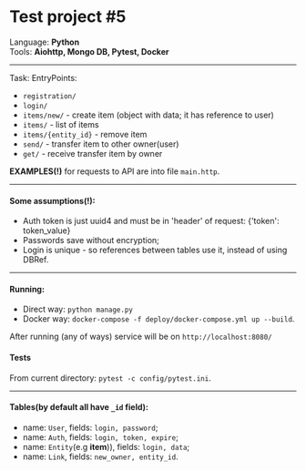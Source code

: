 Test project #5
=================
Language: **Python**  
Tools: **Aiohttp, Mongo DB, Pytest, Docker**  

------
Task:
EntryPoints:
- `registration/`
- `login/`
- `items/new/` - create item (object with data;  it has reference to user)
- `items/` -  list of items
- `items/{entity_id}` - remove item
- `send/` -  transfer item to other owner(user)
- `get/` -  receive transfer item by owner

**EXAMPLES(!)** for requests to API are into file `main.http`. 
 
-------
#### Some assumptions(!):
- Auth token is just uuid4 and must be in 'header' of request: {'token': token_value}
- Passwords save without encryption;
- Login is unique - so references between tables use it, instead of using DBRef.

-------

#### Running:
- Direct way: `python manage.py`
- Docker way: `docker-compose -f deploy/docker-compose.yml up --build`. 

After running (any of ways) service will be on `http://localhost:8080/`  


#### Tests
From current directory: `pytest -c config/pytest.ini`.

-------
#### Tables(by default all have `_id` field):
- name: `User`, fields: `login, password`;
- name: `Auth`, fields: `login, token, expire`;
- name: `Entity`(e.g **item**)), fields: `login, data`;
- name: `Link`, fields: `new_owner, entity_id`.
 
